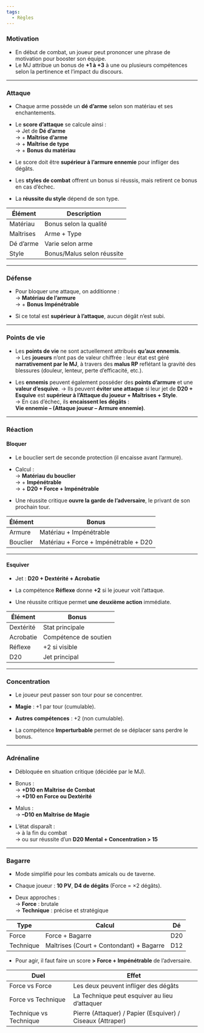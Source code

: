 ```yaml
---
tags:
  - Règles
---
```

### Motivation

- En début de combat, un joueur peut prononcer une phrase de motivation pour booster son équipe.
- Le MJ attribue un bonus de **+1 à +3** à une ou plusieurs compétences selon la pertinence et l’impact du discours.

---

### Attaque

- Chaque arme possède un **dé d’arme** selon son matériau et ses enchantements.
    
- Le **score d’attaque** se calcule ainsi :  
    → Jet de **Dé d’arme**  
    → + **Maîtrise d’arme**  
    → + **Maîtrise de type**  
    → + **Bonus du matériau**
    
- Le score doit être **supérieur à l’armure ennemie** pour infliger des dégâts.
    
- Les **styles de combat** offrent un bonus si réussis, mais retirent ce bonus en cas d’échec.
    
- La **réussite du style** dépend de son type.

| Élément   | Description                |
| --------- | -------------------------- |
| Matériau  | Bonus selon la qualité     |
| Maîtrises | Arme + Type                |
| Dé d’arme | Varie selon arme           |
| Style     | Bonus/Malus selon réussite |

---

### Défense

- Pour bloquer une attaque, on additionne :  
    → **Matériau de l’armure**  
    → + **Bonus Impénétrable**
    
- Si ce total est **supérieur à l’attaque**, aucun dégât n’est subi.

---

### Points de vie

- Les **points de vie** ne sont actuellement attribués **qu’aux ennemis**.  
    → Les **joueurs** n’ont pas de valeur chiffrée : leur état est géré **narrativement par le MJ**, à travers des **malus RP** reflétant la gravité des blessures (douleur, lenteur, perte d’efficacité, etc.).
    
- Les **ennemis** peuvent également posséder des **points d’armure** et une **valeur d’esquive**. 
    → Ils peuvent **éviter une attaque** si leur jet de **D20 + Esquive** est **supérieur à l’Attaque du joueur + Maîtrises + Style**.  
    → En cas d’échec, ils **encaissent les dégâts** :  
    **Vie ennemie – (Attaque joueur – Armure ennemie)**.

---

### Réaction

#### Bloquer

- Le bouclier sert de seconde protection (il encaisse avant l’armure).
    
- Calcul :  
    → **Matériau du bouclier**  
    → + **Impénétrable**  
    → + **D20 + Force + Impénétrable**
    
- Une réussite critique **ouvre la garde de l’adversaire**, le privant de son prochain tour.

|Élément|Bonus|
|---|---|
|Armure|Matériau + Impénétrable|
|Bouclier|Matériau + Force + Impénétrable + D20|

---

#### Esquiver

- Jet : **D20 + Dextérité + Acrobatie**
    
- La compétence **Réflexe** donne **+2** si le joueur voit l’attaque.
    
- Une réussite critique permet **une deuxième action** immédiate.

|Élément|Bonus|
|---|---|
|Dextérité|Stat principale|
|Acrobatie|Compétence de soutien|
|Réflexe|+2 si visible|
|D20|Jet principal|

---

### Concentration

- Le joueur peut passer son tour pour se concentrer.
    
- **Magie** : +1 par tour (cumulable).
    
- **Autres compétences** : +2 (non cumulable).
    
- La compétence **Imperturbable** permet de se déplacer sans perdre le bonus.

---

### Adrénaline

- Débloquée en situation critique (décidée par le MJ).
    
- Bonus :  
    → **+D10 en Maîtrise de Combat**  
    → **+D10 en Force ou Dextérité**
    
- Malus :  
    → **–D10 en Maîtrise de Magie**
    
- L’état disparaît :  
    → à la fin du combat  
    → ou sur réussite d’un **D20 Mental + Concentration > 15**

---

### Bagarre

- Mode simplifié pour les combats amicals ou de taverne.
    
- Chaque joueur : **10 PV**, **D4 de dégâts** (Force = ×2 dégâts).
    
- Deux approches :  
    → **Force** : brutale  
    → **Technique** : précise et stratégique

|Type|Calcul|Dé|
|---|---|---|
|Force|Force + Bagarre|D20|
|Technique|Maîtrises (Court + Contondant) + Bagarre|D12|

- Pour agir, il faut faire un score **> Force + Impénétrable** de l’adversaire.

|Duel|Effet|
|---|---|
|Force vs Force|Les deux peuvent infliger des dégâts|
|Force vs Technique|La Technique peut esquiver au lieu d’attaquer|
|Technique vs Technique|Pierre (Attaquer) / Papier (Esquiver) / Ciseaux (Attraper)|
